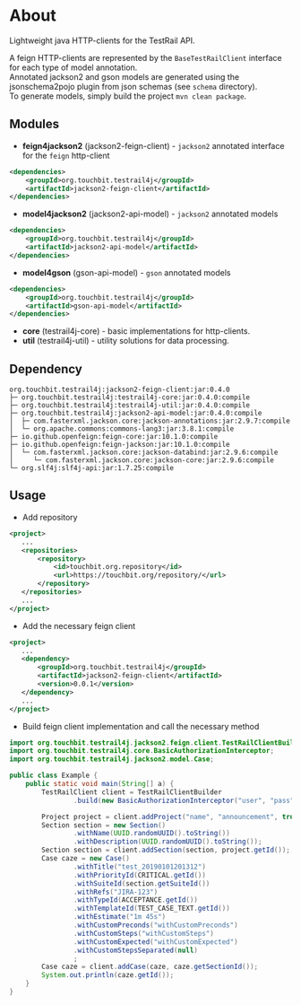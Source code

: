 # About

Lightweight java HTTP-clients for the TestRail API.

A feign HTTP-clients are represented by the `BaseTestRailClient` interface for each type of model annotation.   
Annotated jackson2 and gson models are generated using the jsonschema2pojo plugin from json schemas (see `schema` directory).   
To generate models, simply build the project `mvn clean package`.

## Modules 

* **feign4jackson2** (jackson2-feign-client) - `jackson2` annotated interface for the `feign` http-client
```xml
<dependencies>
    <groupId>org.touchbit.testrail4j</groupId>
    <artifactId>jackson2-feign-client</artifactId>
</dependencies>
```
* **model4jackson2** (jackson2-api-model) - `jackson2` annotated models
```xml
<dependencies>
    <groupId>org.touchbit.testrail4j</groupId>
    <artifactId>jackson2-api-model</artifactId>
</dependencies>
```
* **model4gson** (gson-api-model) - `gson` annotated models
```xml
<dependencies>
    <groupId>org.touchbit.testrail4j</groupId>
    <artifactId>gson-api-model</artifactId>
</dependencies>
```
* **core** (testrail4j-core) - basic implementations for http-clients.
* **util** (testrail4j-util) - utility solutions for data processing.

## Dependency
```text
org.touchbit.testrail4j:jackson2-feign-client:jar:0.4.0
├─ org.touchbit.testrail4j:testrail4j-core:jar:0.4.0:compile
├─ org.touchbit.testrail4j:testrail4j-util:jar:0.4.0:compile
├─ org.touchbit.testrail4j:jackson2-api-model:jar:0.4.0:compile
│  ├─ com.fasterxml.jackson.core:jackson-annotations:jar:2.9.7:compile
│  └─ org.apache.commons:commons-lang3:jar:3.8.1:compile
├─ io.github.openfeign:feign-core:jar:10.1.0:compile
├─ io.github.openfeign:feign-jackson:jar:10.1.0:compile
│  └─ com.fasterxml.jackson.core:jackson-databind:jar:2.9.6:compile
│     └─ com.fasterxml.jackson.core:jackson-core:jar:2.9.6:compile
└─ org.slf4j:slf4j-api:jar:1.7.25:compile
```

## Usage

* Add repository
```xml
<project>
   ...
   <repositories>
       <repository>
           <id>touchbit.org.repository</id>
           <url>https://touchbit.org/repository/</url>
       </repository>
   </repositories>
   ...
</project>
```

* Add the necessary feign client
```xml
<project>
   ...
   <dependency>
       <groupId>org.touchbit.testrail4j</groupId>
       <artifactId>jackson2-feign-client</artifactId>
       <version>0.0.1</version>
   </dependency>
   ...
</project>
```

* Build feign client implementation and call the necessary method
```java
import org.touchbit.testrail4j.jackson2.feign.client.TestRailClientBuilder;
import org.touchbit.testrail4j.core.BasicAuthorizationInterceptor;
import org.touchbit.testrail4j.jackson2.model.Case;

public class Example {
    public static void main(String[] a) {
        TestRailClient client = TestRailClientBuilder
                .build(new BasicAuthorizationInterceptor("user", "pass"), "http://localhost");

        Project project = client.addProject("name", "announcement", true, 3);
        Section section = new Section()
                .withName(UUID.randomUUID().toString())
                .withDescription(UUID.randomUUID().toString());
        Section section = client.addSection(section, project.getId());;
        Case caze = new Case()
                .withTitle("test_20190101201312")
                .withPriorityId(CRITICAL.getId())
                .withSuiteId(section.getSuiteId())
                .withRefs("JIRA-123")
                .withTypeId(ACCEPTANCE.getId())
                .withTemplateId(TEST_CASE_TEXT.getId())
                .withEstimate("1m 45s")
                .withCustomPreconds("withCustomPreconds")
                .withCustomSteps("withCustomSteps")
                .withCustomExpected("withCustomExpected")
                .withCustomStepsSeparated(null)
                ;
        Case caze = client.addCase(caze, caze.getSectionId());
        System.out.println(caze.getId());
    }
}
```